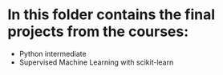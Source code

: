 # In this folder contains the final projects from the courses: 
* Python intermediate
* Supervised Machine Learning with scikit-learn
